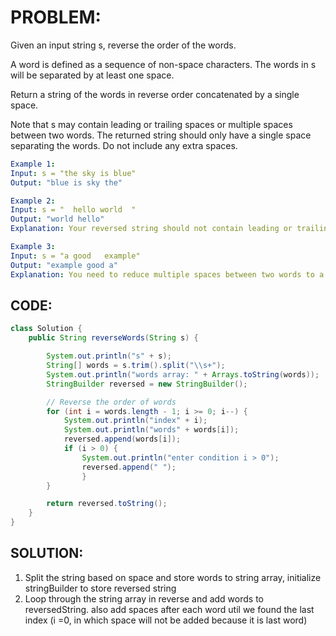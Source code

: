 # PROBLEM:
Given an input string s, reverse the order of the words.

A word is defined as a sequence of non-space characters. The words in s will be separated by at least one space.

Return a string of the words in reverse order concatenated by a single space.

Note that s may contain leading or trailing spaces or multiple spaces between two words. The returned string should only have a single space separating the words. Do not include any extra spaces.

```yaml
Example 1:
Input: s = "the sky is blue"
Output: "blue is sky the"

Example 2:
Input: s = "  hello world  "
Output: "world hello"
Explanation: Your reversed string should not contain leading or trailing spaces.

Example 3:
Input: s = "a good   example"
Output: "example good a"
Explanation: You need to reduce multiple spaces between two words to a single space in the reversed string.
````

## CODE:
```java
class Solution {
    public String reverseWords(String s) {

        System.out.println("s" + s);
        String[] words = s.trim().split("\\s+");
        System.out.println("words array: " + Arrays.toString(words));
        StringBuilder reversed = new StringBuilder();

        // Reverse the order of words
        for (int i = words.length - 1; i >= 0; i--) {
            System.out.println("index" + i);
            System.out.println("words" + words[i]);
            reversed.append(words[i]);
            if (i > 0) {
                System.out.println("enter condition i > 0");
                reversed.append(" ");
                }
        }

        return reversed.toString();
    }
}
````

## SOLUTION:
1. Split the string based on space and store words to string array, initialize stringBuilder to store reversed string
2. Loop through the string array in reverse and add words to reversedString.
also add spaces after each word util we found the last index (i =0, in which space will not be added because it is last word)
